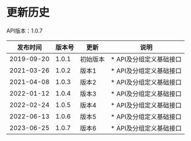 # 更新历史 #
API版本：1.0.7

|发布时间|版本号|更新|说明|
|---|---|---|---|
|2019-09-20|1.0.1|初始版本|* API及分组定义基础接口|
|2021-03-26|1.0.2|版本1|* API及分组定义基础接口|
|2021-04-08|1.0.3|版本2|* API及分组定义基础接口|
|2022-01-12|1.0.4|版本3|* API及分组定义基础接口|
|2022-02-24|1.0.5|版本4|* API及分组定义基础接口|
|2022-06-13|1.0.6|版本5|* API及分组定义基础接口|
|2023-06-25|1.0.7|版本6|* API及分组定义基础接口|

